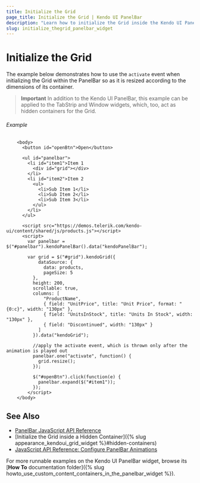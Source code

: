 ```yaml
---
title: Initialize the Grid
page_title: Initialize the Grid | Kendo UI PanelBar
description: "Learn how to initialize the Grid inside the Kendo UI PanelBar by resizing it according to the dimensions of its container."
slug: initialize_thegrid_panelbar_widget
---
```


# Initialize the Grid

The example below demonstrates how to use the `activate` event when initializing the Grid within the PanelBar so as it is resized according to the dimensions of its container.

> **Important**
> In addition to the Kendo UI PanelBar, this example can be applied to the TabStrip and Window widgets, which, too, act as hidden containers for the Grid.

###### Example

```dojo
    <body>
      <button id="openBtn">Open</button>

      <ul id="panelbar">
        <li id="item1">Item 1
          <div id="grid"></div>
        </li>
        <li id="item2">Item 2
          <ul>
            <li>Sub Item 1</li>
            <li>Sub Item 2</li>
            <li>Sub Item 3</li>
          </ul>
        </li>
      </ul>

      <script src="https://demos.telerik.com/kendo-ui/content/shared/js/products.js"></script>
      <script>
        var panelbar = $("#panelbar").kendoPanelBar().data("kendoPanelBar");

        var grid = $("#grid").kendoGrid({
            dataSource: {
              data: products,
              pageSize: 5
          },
          height: 200,
          scrollable: true,
          columns: [
              "ProductName",
              { field: "UnitPrice", title: "Unit Price", format: "{0:c}", width: "130px" },
              { field: "UnitsInStock", title: "Units In Stock", width: "130px" },
              { field: "Discontinued", width: "130px" }
            ]
          }).data("kendoGrid");

          //apply the activate event, which is thrown only after the animation is played out
          panelbar.one("activate", function() {
          	grid.resize();
          });

          $("#openBtn").click(function(e) {
          	panelbar.expand($("#item1"));
          });
        </script>
    </body>
```

## See Also

* [PanelBar JavaScript API Reference](/api/javascript/ui/panelbar)
* [Initialize the Grid inside a Hidden Container]({% slug appearance_kendoui_grid_widget %}#hidden-containers)
* [JavaScript API Reference: Configure PanelBar Animations](/api/javascript/ui/panelbar/configuration/animation)

For more runnable examples on the Kendo UI PanelBar widget, browse its [**How To** documentation folder]({% slug howto_use_custom_content_containers_in_the_panelbar_widget %}).
